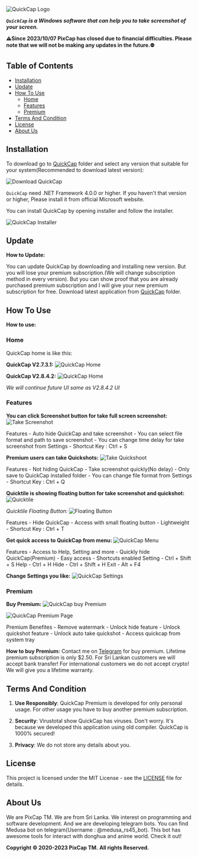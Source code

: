 
![QuickCap Logo](./img/quickcap.png)

**_`QuickCap` is a Windows software that can help you to take screenshot of your screen._**

**⚠️Since 2023/10/07 PixCap has closed due to financial difficulties. Please note that we will not be making any updates in the future.⛔**

## Table of Contents

- [Installation](#installation)
- [Update](#update)
- [How To Use](#how-to-use)
  - [Home](#home)
  - [Features](#features)
  - [Premium](#premium)
- [Terms And Condition](#terms-and-condition)
- [License](#license)
- [About Us](#about-us)

## Installation

To download go to [QuickCap](https://github.com/ranujasanmir/QuickCap/tree/main/QuickCap) folder and select any version that suitable for your system(Recommended to download latest version):

![Download QuickCap](./img/install.PNG)

`QuickCap` need .NET Framework 4.0.0 or higher. If you haven't that version or higher, Please install it from official Microsoft website.

You can install QuickCap by opening installer and follow the installer.

![QuickCap Installer](./img/installer.PNG)

## Update

**How to Update:**

You can update QuickCap by downloading and installing new version. But you will lose your premium subscription.(We will change subscription method in every version). But you can show proof that you are already purchased premium subscription and I will give your new premium subscription for free. Download latest application from [QuickCap](https://github.com/ranujasanmir/QuickCap/tree/main/QuickCap) folder.

## How To Use

**How to use:**

### Home

QuickCap home is like this:

**QuickCap V2.7.3.1:**
![QuickCap Home](./img/home27.PNG)

**QuickCap V2.8.4.2:**
![QuickCap Home](./img/home.png)

_We will continue future UI same as V2.8.4.2 UI_

### Features

**You can click Screenshot button for take full screen screenshot:**
![Take Screenshot](./img/ss.PNG)

Features - Auto hide QuickCap and take screenshot
         - You can select file format and path to save screenshot
         - You can change time delay for take screenshot from Settings
         - Shortcut Key : Ctrl + S

**Premium users can take Quickshots:**
![Take Quickshoot](./img/qs.png)

Features - Not hiding QuickCap
         - Take screenshot quickly(No delay)
         - Only save to QuickCap installed folder
         - You can change file format from Settings
         - Shortcut Key : Ctrl + Q

**Quicktile is showing floating button for take screenshot and quickshot:**
![Quicktile](./img/qt.png)

_Quicktile Floating Button:_
![Floating Button](./img/qtt.PNG)

Features - Hide QuickCap
         - Access with small floating button
         - Lightweight
         - Shortcut Key : Ctrl + T

**Get quick access to QuickCap from menu:**
![QuickCap Menu](./img/menu.png)

Features - Access to Help, Setting and more
         - Quickly hide QuickCap(Premium)
         - Easy access
         - Shortcuts enabled
           Setting - Ctrl + Shift + S
           Help - Ctrl + H
           Hide - Ctrl + Shift + H
           Exit - Alt + F4

**Change Settings you like:**
![QuickCap Settings](./img/qcs.PNG)

### Premium

**Buy Premium:**
![QuickCap buy Premium](./img/prmbtn.png)

![QuickCap Premium Page](./img/qcp.PNG)

Premium Benefites - Remove watermark
                 - Unlock hide feature
                 - Unlock quickshot feature
                 - Unlock auto take quickshot
                 - Access quickcap from system tray

**How to buy Premium:**
Contact me on [Telegram](https://t.me/PixCap_TM) for buy premium. Lifetime premium subscription is only $2.50. For Sri Lankan customers we will accept bank transfer!
For international customers we do not accept crypto!
We will give you a lifetime warranty.

## Terms And Condition

1. **Use Responsibly**: QuickCap Premium is developed for only personal usage. For other usage you have to buy another premium subscription.

2. **Security**: Virustotal show QuickCap has viruses. Don't worry. It's because we developed this application using old compiler. QuickCap is 1000% secured! 

3. **Privacy**: We do not store any details about you.

## License

This project is licensed under the MIT License - see the [LICENSE](LICENSE) file for details.

## About Us

We are PixCap TM. We are from Sri Lanka. We interest on programming and software development. And we are developing telegram bots. You can find Medusa bot on telegram(Username : @medusa_rs45_bot). This bot has awesome tools for interact with donghua and anime world. Check it out!

**Copyright © 2020-2023 PixCap TM.**
**All rights Reserved.**


